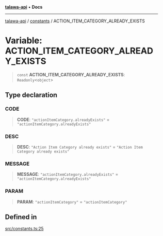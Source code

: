 [**talawa-api**](../../README.md) • **Docs**

***

[talawa-api](../../modules.md) / [constants](../README.md) / ACTION\_ITEM\_CATEGORY\_ALREADY\_EXISTS

# Variable: ACTION\_ITEM\_CATEGORY\_ALREADY\_EXISTS

> `const` **ACTION\_ITEM\_CATEGORY\_ALREADY\_EXISTS**: `Readonly`\<`object`\>

## Type declaration

### CODE

> **CODE**: `"actionItemCategory.alreadyExists"` = `"actionItemCategory.alreadyExists"`

### DESC

> **DESC**: `"Action Item Category already exists"` = `"Action Item Category already exists"`

### MESSAGE

> **MESSAGE**: `"actionItemCategory.alreadyExists"` = `"actionItemCategory.alreadyExists"`

### PARAM

> **PARAM**: `"actionItemCategory"` = `"actionItemCategory"`

## Defined in

[src/constants.ts:25](https://github.com/PalisadoesFoundation/talawa-api/blob/3bacbf38707ebd3e3e5f1bc5b4cc7aa3b2adc169/src/constants.ts#L25)

